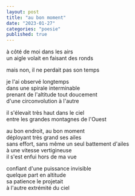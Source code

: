 ```yaml
---
layout: post
title: "au bon moment"
date: "2023-01-27"
categories: "poesie"
published: true
---
```


à côté de moi dans les airs  
un aigle volait en faisant des ronds  

mais non, il ne perdait pas son temps  

je l'ai observé longtemps  
dans une spirale interminable  
prenant de l'altitude tout doucement  
d'une circonvolution à l'autre  

il s'élevait très haut dans le ciel  
entre les grandes montagnes de l'Ouest  

au bon endroit, au bon moment  
déployant très grand ses ailes  
sans effort, sans même un seul battement d'ailes  
à une vitesse vertigineuse  
il s'est enfui hors de ma vue  

confiant d'une puissance invisible  
quelque part en altitude  
sa patience le projetait  
à l'autre extrémité du ciel  

